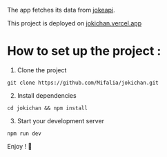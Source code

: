 The app fetches its data from [jokeapi](https://jokeapi.dev/).

This project is deployed on [jokichan.vercel.app](https://jokichan.vercel.app/)

# How to set up the project : 

1. Clone the project
```
git clone https://github.com/Mifalia/jokichan.git
```

2. Install dependencies
```
cd jokichan && npm install
```

3. Start your development server
```
npm run dev
```

Enjoy ! 🤝
